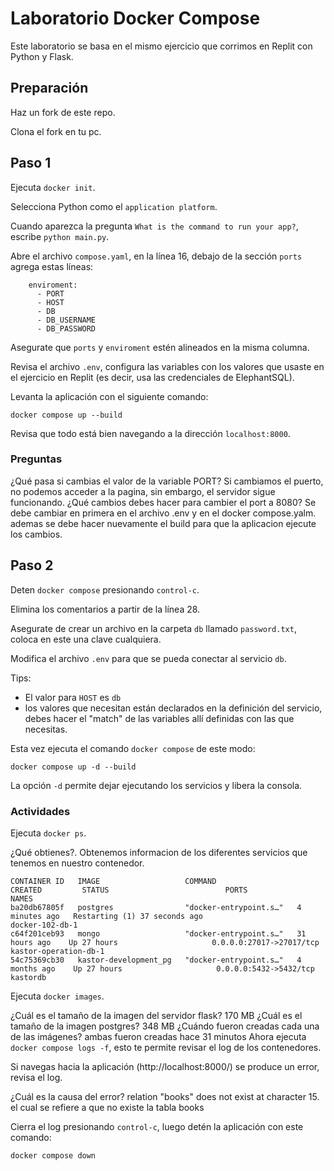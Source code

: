 # Laboratorio Docker Compose

Este laboratorio se basa en el mismo ejercicio que corrimos en Replit con Python y Flask.

## Preparación

Haz un fork de este repo.

Clona el fork en tu pc.

## Paso 1

Ejecuta `docker init`.

Selecciona Python como el `application platform`.

Cuando aparezca la pregunta `What is the command to run your app?`, escribe `python main.py`.

Abre el archivo `compose.yaml`, en la línea 16, debajo de la sección `ports` agrega estas líneas:

```
    enviroment:
      - PORT
      - HOST
      - DB
      - DB_USERNAME
      - DB_PASSWORD
```

Asegurate que `ports` y `enviroment` estén alineados en la misma columna.

Revisa el archivo `.env`, configura las variables con los valores que usaste en el ejercicio en Replit (es decir, usa las credenciales de ElephantSQL).

Levanta la aplicación con el siguiente comando:

```
docker compose up --build
```

Revisa que todo está bien navegando a la dirección `localhost:8000`.

### Preguntas

¿Qué pasa si cambias el valor de la variable PORT?
  Si cambiamos el puerto, no podemos acceder a la pagina, sin embargo, el servidor sigue funcionando.
¿Qué cambios debes hacer para cambier el port a 8080?
  Se debe cambiar en primera en el archivo .env y en el docker compose.yalm. ademas se debe hacer nuevamente el build para que la aplicacion ejecute los cambios.


## Paso 2

Deten `docker compose` presionando `control-c`.

Elimina los comentarios a partir de la línea 28.

Asegurate de crear un archivo en la carpeta `db` llamado `password.txt`, coloca en este una clave cualquiera.

Modifica el archivo `.env` para que se pueda conectar al servicio `db`.

Tips: 
  - El valor para `HOST` es `db`
  - los valores que necesitan están declarados en la definición del servicio, debes hacer el "match" de las variables allí definidas con las que necesitas.

Esta vez ejecuta el comando `docker compose` de este modo:

```
docker compose up -d --build 
```

La opción `-d` permite dejar ejecutando los servicios y libera la consola.

### Actividades

Ejecuta `docker ps`. 

¿Qué obtienes?.
Obtenemos informacion de los diferentes servicios que tenemos en nuestro contenedor.

```
CONTAINER ID   IMAGE                   COMMAND                  CREATED         STATUS                          PORTS                      NAMES
ba20db67805f   postgres                "docker-entrypoint.s…"   4 minutes ago   Restarting (1) 37 seconds ago                              docker-102-db-1
c64f201ceb93   mongo                   "docker-entrypoint.s…"   31 hours ago    Up 27 hours                     0.0.0.0:27017->27017/tcp   kastor-operation-db-1
54c75369cb30   kastor-development_pg   "docker-entrypoint.s…"   4 months ago    Up 27 hours                     0.0.0.0:5432->5432/tcp     kastordb
```


Ejecuta `docker images`. 

¿Cuál es el tamaño de la imagen del servidor flask?
  170 MB
¿Cuál es el tamaño de la imagen postgres?
  348 MB
¿Cuándo fueron creadas cada una de las imágenes?
  ambas fueron creadas hace 31 minutos
Ahora ejecuta `docker compose logs -f`, esto te permite revisar el log de los contenedores.

Si navegas hacia la aplicación (http://localhost:8000/) se produce un error, revisa el log.

¿Cuál es la causa del error?
  relation "books" does not exist at character 15. el cual se refiere a que no existe la tabla books

Cierra el log presionando `control-c`, luego detén la aplicación con este comando:

```
docker compose down
```

